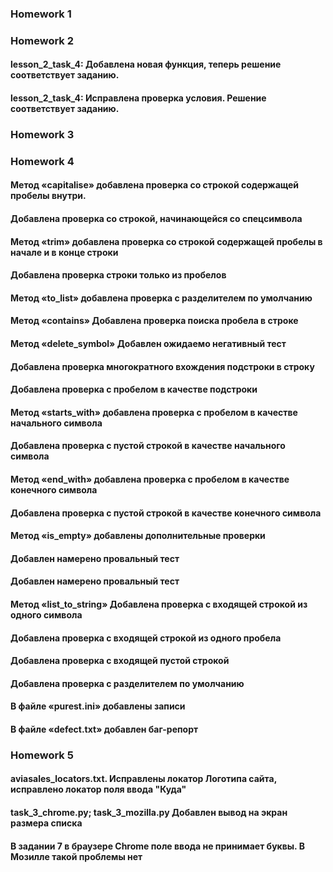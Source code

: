 ### Homework 1
### Homework 2
#### lesson_2_task_4: Добавлена новая функция, теперь решение соответствует заданию.
#### lesson_2_task_4: Исправлена проверка условия. Решение соответствует заданию.
### Homework 3
### Homework 4
#### Метод «capitalise» добавлена проверка со строкой содержащей пробелы внутри.
####    Добавлена проверка со строкой, начинающейся со спецсимвола
#### Метод «trim» добавлена проверка со строкой содержащей пробелы в начале и в конце строки
####    Добавлена проверка строки только из пробелов
#### Метод «to_list» добавлена проверка с разделителем по умолчанию
#### Метод «contains» Добавлена проверка поиска пробела в строке
#### Метод «delete_symbol» Добавлен ожидаемо негативный тест
####    Добавлена проверка многократного вхождения подстроки в строку 
####    Добавлена проверка с пробелом в качестве подстроки
#### Метод «starts_with»  добавлена проверка с пробелом в качестве начального символа
####    Добавлена проверка с пустой строкой в качестве начального символа
#### Метод «end_with» добавлена проверка с пробелом в качестве конечного символа
####    Добавлена проверка с пустой строкой в качестве конечного символа
#### Метод «is_empty» добавлены дополнительные проверки
####    Добавлен намерено провальный тест 
####    Добавлен намерено провальный тест
#### Метод «list_to_string» Добавлена проверка с входящей строкой из одного символа
####    Добавлена проверка с входящей строкой из одного пробела
####    Добавлена проверка с входящей пустой строкой
####    Добавлена проверка с разделителем по умолчанию
#### В файле «purest.ini» добавлены записи 
#### В файле «defect.txt» добавлен баг-репорт
### Homework 5
#### aviasales_locators.txt. Исправлены локатор Логотипа сайта, исправлено локатор поля ввода "Куда"
#### task_3_chrome.py; task_3_mozilla.py Добавлен вывод на экран размера списка
#### В задании 7 в браузере Chrome поле ввода не принимает буквы. В Мозилле такой проблемы нет



